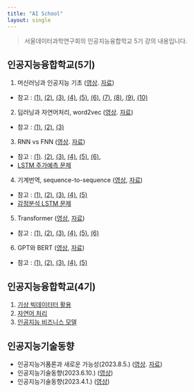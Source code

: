```yaml
---
title: "AI School"
layout: single
---
```


> 서울데이터과학연구회의 인공지능융합학교 5기 강의 내용입니다.

## 인공지능융합학교(5기)
1. 머신러닝과 인공지능 기초 ([영상][11-1]. [자료][11-2]) 
  * 참고 : [(1)][1-1], [(2)][1-2], [(3)][1-3], [(4)][1-4], [(5)][1-5], [(6)][1-6], [(7)][1-7], [(8)][1-8], [(9)][1-9], [(10)][1-10]
2. 딥러닝과 자연어처리, word2vec ([영상][22-1]. [자료][22-2]) 
  * 참고 : [(1)][2-1], [(2)][2-2], [(3)][2-3]
3. RNN vs FNN ([영상][33-1]. [자료][33-2]) 
  * 참고 : [(1)][3-1]. [(2)][3-2], [(3)][3-3], [(4)][3-4], [(5)][3-5], [(6)][3-6],
  * [LSTM 주가예측 문제][3-7]
4. 기계번역, sequence-to-sequence ([영상][44-1], [자료][44-2])
  * 참고 : [(1)][4-1], [(2)][4-2], [(3)][4-3], [(4)][4-4], [(5)][4-5]
  * [감정분석 LSTM 문제][4-6]
5. Transformer ([영상][55-1], [자료][55-2])
  * 참고 : [(1)][5-1], [(2)][5-2], [(3)][5-3], [(4)][5-4], [(5)][5-5], [(6)][5-6]
6. GPT와 BERT ([영상][66-1], [자료][66-2])
  * 참고 : [(1)][6-1], [(2)][6-2], [(3)][6-3], [(4)][6-4], [(5)][6-5]

[11-1]: https://youtu.be/FvjzPPx5qJQ
[11-2]: https://drive.google.com/file/d/17Io8Rfu_ZpAqE86tvJf4HnZ62uY5i0fZ/view
[1-1]: https://drive.google.com/file/d/18G_SlLZI7k5TNvLYT-aWG5qkOgV8MNrH/view?usp=drive_link
[1-2]: https://www.geeksforgeeks.org/implementing-models-of-artificial-neural-network/
[1-3]: https://towardsdatascience.com/rosenblatts-perceptron-the-very-first-neural-network-37a3ec09038a
[1-4]: https://data-miner-gon.tistory.com/35
[1-5]: https://ang-love-chang.tistory.com/26
[1-6]: https://blog.naver.com/samsjang/220959562205
[1-7]: https://www.analyticsvidhya.com/blog/2023/01/gradient-descent-vs-backpropagation-whats-the-difference/
[1-8]: https://machinelearningmastery.com/the-chain-rule-of-calculus-for-univariate-and-multivariate-functions/
[1-9]: https://www.youtube.com/watch?v=1Q_etC_GHHk
[1-10]: https://www.youtube.com/watch?v=aircAruvnKk&t=760s
[22-1]: https://youtu.be/ocK7s0smPE4
[22-2]: https://drive.google.com/file/d/17KNZwCsGHFNE-Oo-g4lVrphEOf18O4ke/view
[2-1]: https://projector.tensorflow.org/
[2-2]: https://medium.com/@sasi24/cosine-similarity-vs-euclidean-distance-e5d9a9375fc8
[2-3]: http://ronxin.github.io/wevi/
[33-1]: https://youtu.be/-Obg4CmtRoc
[33-2]: https://drive.google.com/file/d/1SKUEehNAv4lROIzTjLlSlQhoBj6oGRyD/view
[3-1]: https://aegis4048.github.io/demystifying_neural_network_in_skip_gram_language_modeling
[3-2]: https://www.youtube.com/watch?v=K7HTd_Zgr3w&t=1s
[3-3]: https://wikidocs.net/35476
[3-4]: http://ronxin.github.io/wevi/
[3-5]: https://towardsdatascience.com/illustrated-guide-to-lstms-and-gru-s-a-step-by-step-explanation-44e9eb85bf21
[3-6]: https://www.youtube.com/watch?v=YCzL96nL7j0&t=696s
[3-7]: https://colab.research.google.com/drive/1SM6jPefAPgWqkuFj8xbu74TAVt3viwOl
[44-1]: https://youtu.be/gymMaJYEb18
[44-2]: https://drive.google.com/file/d/1SuxgGTd3ktiiqHvNV-AXFUruFcUKMusP/view
[4-1]: https://medium.com/@divakar_239/stochastic-vs-batch-gradient-descent-8820568eada1
[4-2]: https://wikidocs.net/152765
[4-3]: https://happy-jihye.github.io/nlp/nlp-1/
[4-4]: https://arxiv.org/pdf/1409.3215.pdf
[4-5]: https://www.davidsbatista.net/blog/2020/01/25/Attention-seq2seq/
[4-6]: https://colab.research.google.com/drive/1Sx6iSrqs9AaBem7ND4d2kfL8MoYo-Izc
[55-1]: https://www.youtube.com/watch?v=v6FXxbMysuk
[55-2]: https://drive.google.com/file/d/1TwMc-K0syxK7xDZH_BqIKwvzPc_4qWJF/view
[5-1]: https://lilianweng.github.io/posts/2018-06-24-attention/
[5-2]: https://www.blossominkyung.com/deeplearning/transfomer-positional-encoding
[5-3]: https://machinelearningmastery.com/a-gentle-introduction-to-positional-encoding-in-transformer-models-part-1/
[5-4]: http://incredible.ai/nlp/2020/02/29/Transformer/
[5-5]: https://jalammar.github.io/illustrated-transformer/
[5-6]: https://www.kdnuggets.com/2020/10/understanding-transformers-data-science-way.html
[66-1]: https://youtu.be/b6GHCRvUWBs
[66-2]: https://drive.google.com/file/d/1TyyLu5c38iHRz37qXTTQuPnSYh-UXACk/view
[6-1]: https://jalammar.github.io/illustrated-transformer/
[6-2]: https://towardsdatascience.com/how-to-estimate-the-number-of-parameters-in-transformer-models-ca0f57d8dff0
[6-3]: https://ko.wikipedia.org/wiki/GPT_(%EC%96%B8%EC%96%B4_%EB%AA%A8%EB%8D%B8)
[6-4]: https://jalammar.github.io/illustrated-gpt2/
[6-5]: https://ai.googleblog.com/2022/04/pathways-language-model-palm-scaling-to.html

## 인공지능융합학교(4기)
1. [기상 빅데이터터 활용][41-1]
2. [자연어 처리][42-2]
3. [인공지능 비즈니스 모델][43-3]

[41-1]: https://drive.google.com/file/d/1T-MFl4r48Jw1g6a1QwSYqpvA6I6X84Oy/view
[42-2]: https://colab.research.google.com/drive/1Sm8ZbmGsGJ_v1q9TCTtKZYXSswYAhIck
[43-3]: https://drive.google.com/file/d/1SZ6pa_XwQEwruh19Knkixb5HYFBDsRaO/view

## 인공지능기술동향
* 인공지능거품론과 새로운 가능성(2023.8.5.) ([영상][23-81]. [자료][23-82]) 
* 인공지능기술동향(2023.6.10.) ([영상][23-61])
* 인공지능기술동향(2023.4.1.) ([영상][23-41])

[23-81]: https://www.youtube.com/watch?v=jCxgzDqD2ZM
[23-82]: https://drive.google.com/file/d/1UFIT1AzK6t-Zp17G138S-GdCzOIizyyx/view
[23-61]: https://www.youtube.com/watch?v=BrzIbAla_GE
[23-41]: https://www.youtube.com/watch?v=fL-tTEWjnwA


